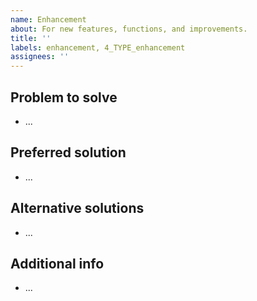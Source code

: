 ```yaml
---
name: Enhancement
about: For new features, functions, and improvements.
title: ''
labels: enhancement, 4_TYPE_enhancement
assignees: ''
---
```


<!--
Remember:

* Fill the relevant sections, and delete the rest.

* Write short, clear descriptions using bullet lists.

* Add assignees, milestone, and more tags if relevant.
-->

## Problem to solve

- ...

## Preferred solution

- ...

## Alternative solutions

- ...

## Additional info

- ...
